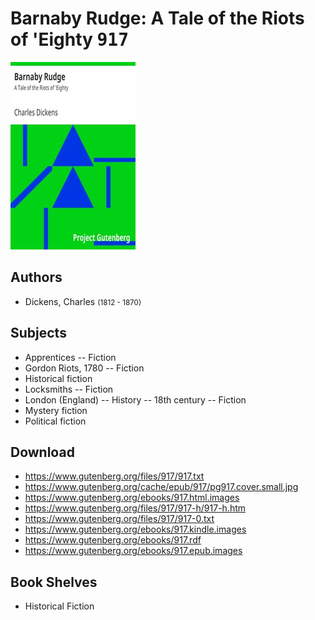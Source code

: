 # Barnaby Rudge: A Tale of the Riots of 'Eighty <kbd>917</kbd>

![](./cover.medium.jpg "")

## Authors


 - Dickens, Charles <small>(1812 - 1870)</small>

## Subjects


 - Apprentices -- Fiction
 - Gordon Riots, 1780 -- Fiction
 - Historical fiction
 - Locksmiths -- Fiction
 - London (England) -- History -- 18th century -- Fiction
 - Mystery fiction
 - Political fiction

## Download


 - https://www.gutenberg.org/files/917/917.txt
 - https://www.gutenberg.org/cache/epub/917/pg917.cover.small.jpg
 - https://www.gutenberg.org/ebooks/917.html.images
 - https://www.gutenberg.org/files/917/917-h/917-h.htm
 - https://www.gutenberg.org/files/917/917-0.txt
 - https://www.gutenberg.org/ebooks/917.kindle.images
 - https://www.gutenberg.org/ebooks/917.rdf
 - https://www.gutenberg.org/ebooks/917.epub.images

## Book Shelves


 - Historical Fiction
